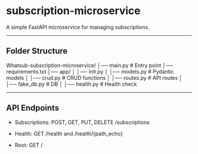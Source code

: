 # subscription-microservice

A simple FastAPI microservice for managing subscriptions.

---

## Folder Structure

Whatsub-subscription-microservice/
│── main.py # Entry point
│── requirements.txt
│── app/
│ │── init.py
│ │── models.py # Pydantic models
│ │── crud.py # CRUD functions
│ │── routes.py # API routes
│ │── fake_db.py # DB
│ │── health.py # Health check


---

## API Endpoints
- Subscriptions: POST, GET, PUT, DELETE /subscriptions

- Health: GET /health and /health/{path_echo}

- Root: GET /